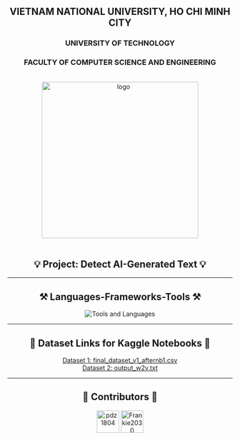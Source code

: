 <div align="center">
  
  <h2>VIETNAM NATIONAL UNIVERSITY, HO CHI MINH CITY</h2>
  <h3>UNIVERSITY OF TECHNOLOGY</h3>
  <h3>FACULTY OF COMPUTER SCIENCE AND ENGINEERING</h3>
  
  <br />
  
  <img src="https://hcmut.edu.vn/img/nhanDienThuongHieu/01_logobachkhoasang.png" alt="logo" style="width: 350px; height: auto;">
  
  <br />
  <br />

</div>

<h2 align="center">💡 Project: Detect AI-Generated Text 💡</h2>

---

<h2 align="center">⚒️ Languages-Frameworks-Tools ⚒️</h2>

<div align="center">
  <img src="https://skillicons.dev/icons?i=python,vscode,github,git,md,stackoverflow,tensorflow" alt="Tools and Languages" />
</div>

---

<h2 align="center">📂 Dataset Links for Kaggle Notebooks 📂</h2>

<div align="center">
  <a href="https://www.kaggle.com/datasets/zphudzz/dath-pdz">Dataset 1: final_dataset_v1_afternb1.csv</a><br />
  <a href="https://www.kaggle.com/datasets/zphudzz/pdz-dath-ds">Dataset 2: output_w2v.txt</a>
</div>

---

<h2 align="center">💟 Contributors 💟</h2>

<div align="center">
  <a href="https://github.com/pdz1804"><img src="https://avatars.githubusercontent.com/u/123137268?v=4" title="pdz1804" width="50" height="50"></a>
  <a href="https://github.com/Frankie2030"><img src="https://avatars.githubusercontent.com/u/144931593?v=4" title="Frankie2030" width="50" height="50"></a>
</div>
